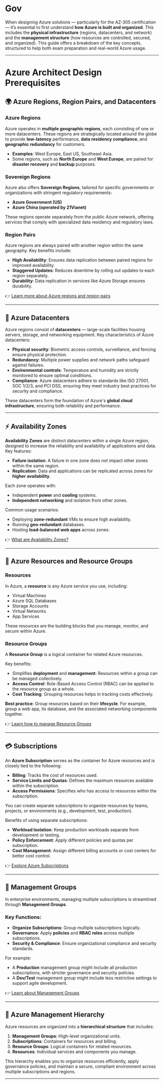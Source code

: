 # Gov

When designing Azure solutions — particularly for the AZ-305 certification — it’s essential to first understand **how Azure is built and organized**. This includes the **physical infrastructure** (regions, datacenters, and network) and the **management structure** (how resources are controlled, secured, and organized). This guide offers a breakdown of the key concepts, structured to help both exam preparation and real-world Azure usage.

---

# Azure Architect Design Prerequisites

   ## 🌍 Azure Regions, Region Pairs, and Datacenters

   ### Azure Regions

   Azure operates in **multiple geographic regions**, each consisting of one or more datacenters. These regions are strategically located around the globe to provide **low-latency** performance, **data residency compliance**, and **geographic redundancy** for customers.

   * **Examples**: West Europe, East US, Southeast Asia.
   * Some regions, such as **North Europe** and **West Europe**, are paired for **disaster recovery** and **backup** purposes.

   ### Sovereign Regions

   Azure also offers **Sovereign Regions**, tailored for specific governments or organizations with stringent regulatory requirements:

   * **Azure Government (US)**
   * **Azure China (operated by 21Vianet)**

   These regions operate separately from the public Azure network, offering services that comply with specialized data residency and regulatory laws.

   ### Region Pairs

   Azure regions are always paired with another region within the same geography. Key benefits include:

   * **High Availability**: Ensures data replication between paired regions for improved availability.
   * **Staggered Updates**: Reduces downtime by rolling out updates to each region separately.
   * **Durability**: Data replication in services like Azure Storage ensures durability.

   👉 [Learn more about Azure regions and region pairs](https://learn.microsoft.com/en-us/azure/reliability/availability-zones-overview#what-are-availability-zones)

   ---

   ## 🏢 Azure Datacenters

   Azure regions consist of **datacenters** — large-scale facilities housing servers, storage, and networking equipment. Key characteristics of Azure datacenters:

   * **Physical security**: Biometric access controls, surveillance, and fencing ensure physical protection.
   * **Redundancy**: Multiple power supplies and network paths safeguard against failures.
   * **Environmental controls**: Temperature and humidity are strictly monitored to ensure optimal conditions.
   * **Compliance**: Azure datacenters adhere to standards like ISO 27001, SOC 1/2/3, and PCI DSS, ensuring they meet industry best practices for security and compliance.

   These datacenters form the foundation of Azure's **global cloud infrastructure**, ensuring both reliability and performance.

   ---

   ## ⚡ Availability Zones

   **Availability Zones** are distinct datacenters within a single Azure region, designed to increase the reliability and availability of applications and data. Key features:

   * **Failure isolation**: A failure in one zone does not impact other zones within the same region.
   * **Replication**: Data and applications can be replicated across zones for **higher availability**.

   Each zone operates with:

   * Independent **power** and **cooling** systems.
   * **Independent networking** and isolation from other zones.

   Common usage scenarios:

   * Deploying **zone-redundant** VMs to ensure high availability.
   * Running **geo-redundant** databases.
   * Hosting **load-balanced web apps** across zones.

   👉 [What are Availability Zones?](https://learn.microsoft.com/en-us/azure/reliability/availability-zones-overview)

   ---

   ## 🔧 Azure Resources and Resource Groups

   ### Resources

   In Azure, a **resource** is any Azure service you use, including:

   * Virtual Machines
   * Azure SQL Databases
   * Storage Accounts
   * Virtual Networks
   * App Services

   These resources are the building blocks that you manage, monitor, and secure within Azure.

   ### Resource Groups

   A **Resource Group** is a logical container for related Azure resources.

   Key benefits:

   * Simplifies **deployment** and **management**: Resources within a group can be managed collectively.
   * **Access Control**: Role-Based Access Control (RBAC) can be applied to the resource group as a whole.
   * **Cost Tracking**: Grouping resources helps in tracking costs effectively.

   **Best practice**: Group resources based on their **lifecycle**. For example, group a web app, its database, and the associated networking components together.

   👉 [Learn how to manage Resource Groups](https://learn.microsoft.com/en-us/azure/azure-resource-manager/management/manage-resource-groups-portal)

   ---

   ## 💳 Subscriptions

   An **Azure Subscription** serves as the container for Azure resources and is closely tied to the following:

   * **Billing**: Tracks the cost of resources used.
   * **Service Limits and Quotas**: Defines the maximum resources available within the subscription.
   * **Access Permissions**: Specifies who has access to resources within the subscription.

   You can create separate subscriptions to organize resources by teams, projects, or environments (e.g., development, test, production).

   Benefits of using separate subscriptions:

   * **Workload Isolation**: Keep production workloads separate from development or testing.
   * **Policy Enforcement**: Apply different policies and quotas per subscription.
   * **Cost Management**: Assign different billing accounts or cost centers for better cost control.

   👉 [Explore Azure Subscriptions](https://learn.microsoft.com/en-us/azure/cost-management-billing/manage/create-subscription)

   ---

   ## 🏢 Management Groups

   In enterprise environments, managing multiple subscriptions is streamlined through **Management Groups**.

   ### Key Functions:

   * **Organize Subscriptions**: Group multiple subscriptions logically.
   * **Governance**: Apply **policies** and **RBAC roles** across multiple subscriptions.
   * **Security & Compliance**: Ensure organizational compliance and security standards.

   For example:

   * A **Production** management group might include all production subscriptions, with stricter governance and security policies.
   * A **Dev/Test** management group might include less restrictive settings to support agile development.

   👉 [Learn about Management Groups](https://learn.microsoft.com/en-us/azure/governance/management-groups/overview)

   ---

   ## 🧭 Azure Management Hierarchy

   Azure resources are organized into a **hierarchical structure** that includes:

   1. **Management Groups**: High-level organizational units.
   2. **Subscriptions**: Containers for resources and billing.
   3. **Resource Groups**: Logical containers for related resources.
   4. **Resources**: Individual services and components you manage.

   This hierarchy enables you to organize resources efficiently, apply governance policies, and maintain a secure, compliant environment across multiple subscriptions and regions.

   ---
